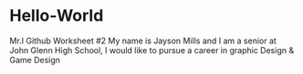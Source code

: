 # Hello-World
Mr.I Github Worksheet #2
My name is Jayson Mills and I am a senior at John Glenn High School, I would like to pursue a career in graphic Design & Game Design
